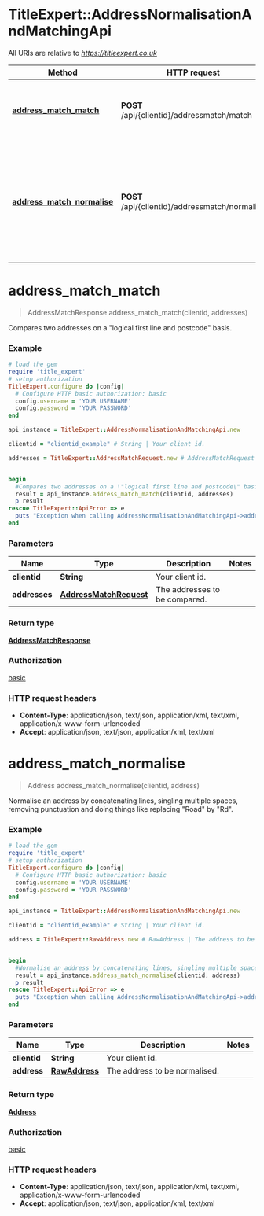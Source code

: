 # TitleExpert::AddressNormalisationAndMatchingApi

All URIs are relative to *https://titleexpert.co.uk*

Method | HTTP request | Description
------------- | ------------- | -------------
[**address_match_match**](AddressNormalisationAndMatchingApi.md#address_match_match) | **POST** /api/{clientid}/addressmatch/match | Compares two addresses on a \&quot;logical first line and postcode\&quot; basis.
[**address_match_normalise**](AddressNormalisationAndMatchingApi.md#address_match_normalise) | **POST** /api/{clientid}/addressmatch/normalise | Normalise an address by concatenating lines, singling multiple spaces, removing punctuation and doing things like replacing \&quot;Road\&quot; by \&quot;Rd\&quot;.


# **address_match_match**
> AddressMatchResponse address_match_match(clientid, addresses)

Compares two addresses on a \"logical first line and postcode\" basis.

### Example
```ruby
# load the gem
require 'title_expert'
# setup authorization
TitleExpert.configure do |config|
  # Configure HTTP basic authorization: basic
  config.username = 'YOUR USERNAME'
  config.password = 'YOUR PASSWORD'
end

api_instance = TitleExpert::AddressNormalisationAndMatchingApi.new

clientid = "clientid_example" # String | Your client id.

addresses = TitleExpert::AddressMatchRequest.new # AddressMatchRequest | The addresses to be compared.


begin
  #Compares two addresses on a \"logical first line and postcode\" basis.
  result = api_instance.address_match_match(clientid, addresses)
  p result
rescue TitleExpert::ApiError => e
  puts "Exception when calling AddressNormalisationAndMatchingApi->address_match_match: #{e}"
end
```

### Parameters

Name | Type | Description  | Notes
------------- | ------------- | ------------- | -------------
 **clientid** | **String**| Your client id. | 
 **addresses** | [**AddressMatchRequest**](AddressMatchRequest.md)| The addresses to be compared. | 

### Return type

[**AddressMatchResponse**](AddressMatchResponse.md)

### Authorization

[basic](../README.md#basic)

### HTTP request headers

 - **Content-Type**: application/json, text/json, application/xml, text/xml, application/x-www-form-urlencoded
 - **Accept**: application/json, text/json, application/xml, text/xml



# **address_match_normalise**
> Address address_match_normalise(clientid, address)

Normalise an address by concatenating lines, singling multiple spaces, removing punctuation and doing things like replacing \"Road\" by \"Rd\".

### Example
```ruby
# load the gem
require 'title_expert'
# setup authorization
TitleExpert.configure do |config|
  # Configure HTTP basic authorization: basic
  config.username = 'YOUR USERNAME'
  config.password = 'YOUR PASSWORD'
end

api_instance = TitleExpert::AddressNormalisationAndMatchingApi.new

clientid = "clientid_example" # String | Your client id.

address = TitleExpert::RawAddress.new # RawAddress | The address to be normalised.


begin
  #Normalise an address by concatenating lines, singling multiple spaces, removing punctuation and doing things like replacing \"Road\" by \"Rd\".
  result = api_instance.address_match_normalise(clientid, address)
  p result
rescue TitleExpert::ApiError => e
  puts "Exception when calling AddressNormalisationAndMatchingApi->address_match_normalise: #{e}"
end
```

### Parameters

Name | Type | Description  | Notes
------------- | ------------- | ------------- | -------------
 **clientid** | **String**| Your client id. | 
 **address** | [**RawAddress**](RawAddress.md)| The address to be normalised. | 

### Return type

[**Address**](Address.md)

### Authorization

[basic](../README.md#basic)

### HTTP request headers

 - **Content-Type**: application/json, text/json, application/xml, text/xml, application/x-www-form-urlencoded
 - **Accept**: application/json, text/json, application/xml, text/xml



